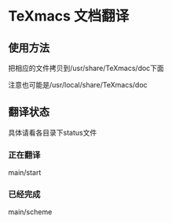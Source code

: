 # TeXmacs 文档翻译
## 使用方法
把相应的文件拷贝到/usr/share/TeXmacs/doc下面

注意也可能是/usr/local/share/TeXmacs/doc

## 翻译状态
具体请看各目录下status文件
### 正在翻译
main/start

### 已经完成
main/scheme
